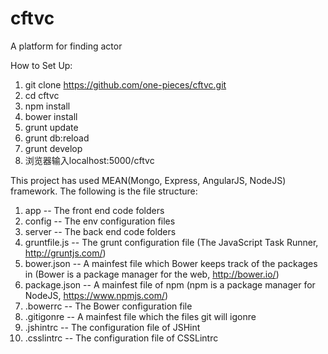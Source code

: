# cftvc
A platform for finding actor

How to Set Up:

1. git clone https://github.com/one-pieces/cftvc.git
2. cd cftvc
3. npm install
4. bower install
5. grunt update
6. grunt db:reload
7. grunt develop
8. 浏览器输入localhost:5000/cftvc

This project has used MEAN(Mongo, Express, AngularJS, NodeJS) framework. The following is the file structure:

1. app -- The front end code folders
2. config -- The env configuration files
3. server -- The back end code folders
4. gruntfile.js -- The grunt configuration file (The JavaScript Task Runner, http://gruntjs.com/)
5. bower.json -- A mainfest file which Bower keeps track of the packages in (Bower is a package manager for the web, http://bower.io/)
6. package.json -- A mainfest file of npm (npm is a package manager for NodeJS, https://www.npmjs.com/)
7. .bowerrc -- The Bower configuration file
8. .gitigonre -- A mainfest file which the files git will igonre
9. .jshintrc -- The configuration file of JSHint
10. .csslintrc -- The configuration file of CSSLintrc